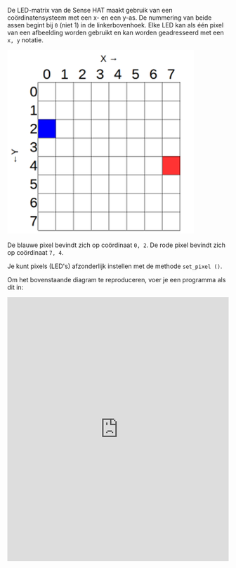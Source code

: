 De LED-matrix van de Sense HAT maakt gebruik van een coördinatensysteem met een x- en een y-as. De nummering van beide assen begint bij `0` (niet 1) in de linkerbovenhoek. Elke LED kan als één pixel van een afbeelding worden gebruikt en kan worden geadresseerd met een `x, y` notatie.

![Coördinaten](images/coordinates.png)

De blauwe pixel bevindt zich op coördinaat `0, 2`. De rode pixel bevindt zich op coördinaat `7, 4`.

Je kunt pixels (LED's) afzonderlijk instellen met de methode `set_pixel ()`.

Om het bovenstaande diagram te reproduceren, voer je een programma als dit in: 

<iframe src="https://trinket.io/embed/python/c57565feac" width="100%" height="600" frameborder="0" marginwidth="0" marginheight="0" allowfullscreen mark="crwd-mark"></iframe>
